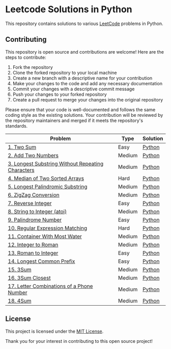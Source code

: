 # Leetcode Solutions in Python
This repository contains solutions to various [LeetCode](https://leetcode.com/) problems in Python.


## Contributing

This repository is open source and contributions are welcome! Here are the steps to contribute:

1. Fork the repository
2. Clone the forked repository to your local machine
3. Create a new branch with a descriptive name for your contribution
4. Make your changes to the code and add any necessary documentation
5. Commit your changes with a descriptive commit message
6. Push your changes to your forked repository
7. Create a pull request to merge your changes into the original repository

Please ensure that your code is well-documented and follows the same coding style as the existing solutions. Your contribution will be reviewed by the repository maintainers and merged if it meets the repository's standards.


| Problem                                                      | Type   | Solution                                                                                   |
| ------------------------------------------------------------ | ------ | ------------------------------------------------------------------------------------------ |
| [1. Two Sum](https://leetcode.com/problems/two-sum/)         | Easy   | [Python](./easy/1-two-sum/solution.py)                                                             |
| [2. Add Two Numbers](https://leetcode.com/problems/add-two-numbers/) | Medium | [Python](./easy/2-add-two-tumbers/solution.py)                                                      |
| [3. Longest Substring Without Repeating Characters](https://leetcode.com/problems/longest-substring-without-repeating-characters/) | Medium | [Python](./python/3-longest-substring-without-repeating-characters.py)                       |
| [4. Median of Two Sorted Arrays](https://leetcode.com/problems/median-of-two-sorted-arrays/) | Hard   | [Python](./python/4-median-of-two-sorted-arrays.py)                                          |
| [5. Longest Palindromic Substring](https://leetcode.com/problems/longest-palindromic-substring/) | Medium | [Python](./python/5-longest-palindromic-substring.py)                                        |
| [6. ZigZag Conversion](https://leetcode.com/problems/zigzag-conversion/) | Medium | [Python](./python/6-zigzag-conversion.py)                                                    |
| [7. Reverse Integer](https://leetcode.com/problems/reverse-integer/) | Easy   | [Python](./python/7-reverse-integer.py)                                                      |
| [8. String to Integer (atoi)](https://leetcode.com/problems/string-to-integer-atoi/) | Medium | [Python](./python/8-string-to-integer-atoi.py)                                               |
| [9. Palindrome Number](https://leetcode.com/problems/palindrome-number/) | Easy   | [Python](./python/9-palindrome-number.py)                                                    |
| [10. Regular Expression Matching](https://leetcode.com/problems/regular-expression-matching/) | Hard   | [Python](./python/10-regular-expression-matching.py)                                         |
| [11. Container With Most Water](https://leetcode.com/problems/container-with-most-water/) | Medium | [Python](./python/11-container-with-most-water.py)                                           |
| [12. Integer to Roman](https://leetcode.com/problems/integer-to-roman/) | Medium | [Python](./python/12-integer-to-roman.py)                                                     |
| [13. Roman to Integer](https://leetcode.com/problems/roman-to-integer/) | Easy   | [Python](./python/13-roman-to-integer.py)                                                     |
| [14. Longest Common Prefix](https://leetcode.com/problems/longest-common-prefix/) | Easy   | [Python](./python/14-longest-common-prefix.py)                                                |
| [15. 3Sum](https://leetcode.com/problems/3sum/)               | Medium | [Python](./python/15-3sum.py)                                                                |
| [16. 3Sum Closest](https://leetcode.com/problems/3sum-closest/) | Medium | [Python](./python/16-3sum-closest.py)                                                        |
| [17. Letter Combinations of a Phone Number](https://leetcode.com/problems/letter-combinations-of-a-phone-number/) | Medium | [Python](./python/17-letter-combinations-of-a-phone-number.py)                               |
| [18. 4Sum](https://leetcode.com/problems/4sum/)               | Medium | [Python](./python/18-4sum.py)


## License

This project is licensed under the [MIT License](LICENSE).

Thank you for your interest in contributing to this open source project!



